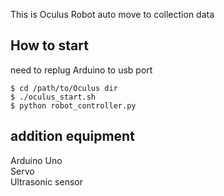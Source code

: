 This is Oculus Robot auto move to collection data

How to start
------------
need to replug Arduino to usb port  
  
	$ cd /path/to/Oculus dir
	$ ./oculus_start.sh
	$ python robot_controller.py

addition equipment
------------------

Arduino Uno  
Servo  
Ultrasonic sensor  

